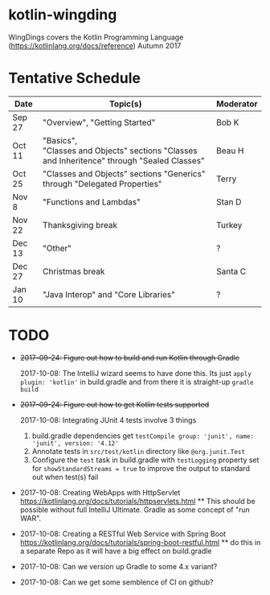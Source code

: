 # kotlin-wingding
WingDings covers the Kotlin Programming Language (https://kotlinlang.org/docs/reference) Autumn 2017

# Tentative Schedule

| Date   | Topic(s)                                             | Moderator |
|--------|------------------------------------------------------|-----------|
| Sep 27 | "Overview", "Getting Started" | Bob K |
| Oct 11 | "Basics",<br> "Classes and Objects" sections "Classes and Inheritence" through "Sealed Classes" | Beau H |
| Oct 25 | "Classes and Objects" sections "Generics" through "Delegated Properties" | Terry |
| Nov 8  | "Functions and Lambdas" | Stan D |
| Nov 22 | Thanksgiving break | Turkey |
| Dec 13 | "Other" | ? |
| Dec 27 | Christmas break | Santa C |
| Jan 10 | "Java Interop" and "Core Libraries" | ? |

# TODO

* ~~2017-09-24:  Figure out how to build and run Kotlin through Gradle~~

  2017-10-08:  The IntelliJ wizard seems to have done this.  Its just `apply plugin: 'kotlin'` in build.gradle and from
  there it is straight-up `gradle build`

* ~~2017-09-24:  Figure out how to get Kotlin tests supported~~

  2017-10-08:  Integrating JUnit 4 tests involve 3 things

  1. build.gradle dependencies get `testCompile group: 'junit', name: 'junit', version: '4.12'`
  2. Annotate tests in `src/test/kotlin` directory like `@org.junit.Test`
  3. Configure the `test` task in build.gradle with `testLogging` property set for `showStandardStreams = true` to
  improve the output to standard out when test(s) fail

* 2017-10-08:  Creating WebApps with HttpServlet https://kotlinlang.org/docs/tutorials/httpservlets.html
** This should be possible without full IntelliJ Ultimate.  Gradle as some concept of "run WAR".
* 2017-10-08:  Creating a RESTful Web Service with Spring Boot https://kotlinlang.org/docs/tutorials/spring-boot-restful.html
** do this in a separate Repo as it will have a big effect on build.gradle
* 2017-10-08:  Can we version up Gradle to some 4.x variant?
* 2017-10-08:  Can we get some semblence of CI on github?
